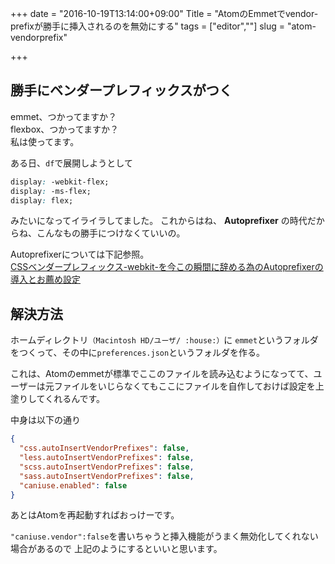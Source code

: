 +++
date = "2016-10-19T13:14:00+09:00"
Title = "AtomのEmmetでvendor-prefixが勝手に挿入されるのを無効にする"
tags = ["editor",""]
slug = "atom-vendorprefix"

+++

## 勝手にベンダープレフィックスがつく

emmet、つかってますか？<br>
flexbox、つかってますか？<br>
私は使ってます。

<!--more-->

ある日、`df`で展開しようとして

```css
display: -webkit-flex;
display: -ms-flex;
display: flex;
```

みたいになってイライラしてました。
これからはね、 **Autoprefixer** の時代だからね、こんなもの勝手につけなくていいの。

Autoprefixerについては下記参照。  
[CSSベンダープレフィックス-webkit-を今この瞬間に辞める為のAutoprefixerの導入とお薦め設定](http://qiita.com/tonkotsuboy_com/items/377913c51b1ac00deffe)


## 解決方法

ホームディレクトリ`（Macintosh HD/ユーザ/ :house:）`に
`emmet`というフォルダをつくって、その中に`preferences.json`というフォルダを作る。

これは、Atomのemmetが標準でここのファイルを読み込むようになってて、ユーザーは元ファイルをいじらなくてもここにファイルを自作しておけば設定を上塗りしてくれるんです。

中身は以下の通り

```json
{
  "css.autoInsertVendorPrefixes": false,
  "less.autoInsertVendorPrefixes": false,
  "scss.autoInsertVendorPrefixes": false,
  "sass.autoInsertVendorPrefixes": false,
  "caniuse.enabled": false
}
```

あとはAtomを再起動すればおっけーです。

`"caniuse.vendor":false`を書いちゃうと挿入機能がうまく無効化してくれない場合があるので
上記のようにするといいと思います。
